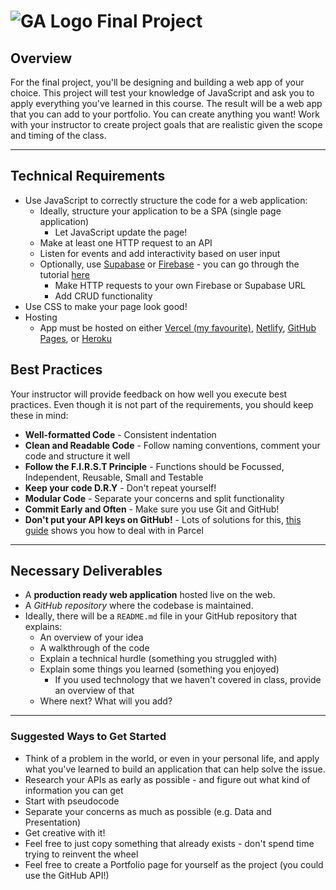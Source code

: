 # ![GA Logo](https://ga-dash.s3.amazonaws.com/production/assets/logo-9f88ae6c9c3871690e33280fcf557f33.png) Final Project

## Overview

For the final project, you'll be designing and building a web app of your choice. This project will test your knowledge of JavaScript and ask you to apply everything you've learned in this course. The result will be a web app that you can add to your portfolio. You can create anything you want! Work with your instructor to create project goals that are realistic given the scope and timing of the class.

---

## Technical Requirements

- Use JavaScript to correctly structure the code for a web application:
  - Ideally, structure your application to be a SPA (single page application)
    - Let JavaScript update the page!
  - Make at least one HTTP request to an API
  - Listen for events and add interactivity based on user input
  - Optionally, use [Supabase](https://supabase.io/) or [Firebase](https://firebase.google.com/) - you can go through the tutorial [here](https://firebase.google.com/docs/database/web/start)
    - Make HTTP requests to your own Firebase or Supabase URL
    - Add CRUD functionality
- Use CSS to make your page look good!
- Hosting
  - App must be hosted on either [Vercel (my favourite)](https://vercel.com/), [Netlify](https://www.netlify.com/), [GitHub Pages](https://pages.github.com/), or [Heroku](https://www.heroku.com/)

## Best Practices

Your instructor will provide feedback on how well you execute best practices. Even though it is not part of the requirements, you should keep these in mind:

- **Well-formatted Code** - Consistent indentation
- **Clean and Readable Code** - Follow naming conventions, comment your code and structure it well
- **Follow the F.I.R.S.T Principle** - Functions should be Focussed, Independent, Reusable, Small and Testable
- **Keep your code D.R.Y** - Don't repeat yourself!
- **Modular Code** - Separate your concerns and split functionality
- **Commit Early and Often** - Make sure you use Git and GitHub!
- **Don't put your API keys on GitHub!** - Lots of solutions for this, [this guide](https://parceljs.org/env.html) shows you how to deal with in Parcel

---

## Necessary Deliverables

- A **production ready web application** hosted live on the web.
- A _GitHub repository_ where the codebase is maintained.
- Ideally, there will be a `README.md` file in your GitHub repository that explains:
  - An overview of your idea
  - A walkthrough of the code
  - Explain a technical hurdle (something you struggled with)
  - Explain some things you learned (something you enjoyed)
    - If you used technology that we haven't covered in class, provide an overview of that
  - Where next? What will you add?

---

### Suggested Ways to Get Started

- Think of a problem in the world, or even in your personal life, and apply what you've learned to build an application that can help solve the issue.
- Research your APIs as early as possible - and figure out what kind of information you can get
- Start with pseudocode
- Separate your concerns as much as possible (e.g. Data and Presentation)
- Get creative with it!
- Feel free to just copy something that already exists - don't spend time trying to reinvent the wheel
- Feel free to create a Portfolio page for yourself as the project (you could use the GitHub API!)
